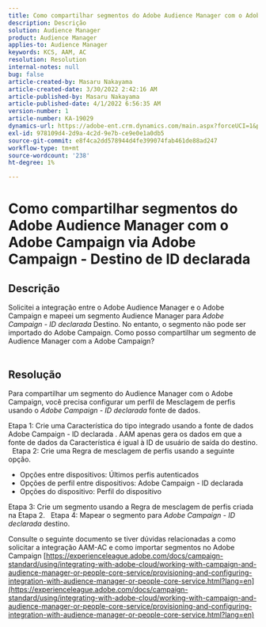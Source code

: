 ```yaml
---
title: Como compartilhar segmentos do Adobe Audience Manager com o Adobe Campaign via Adobe Campaign - Destino de ID declarada
description: Descrição
solution: Audience Manager
product: Audience Manager
applies-to: Audience Manager
keywords: KCS, AAM, AC
resolution: Resolution
internal-notes: null
bug: false
article-created-by: Masaru Nakayama
article-created-date: 3/30/2022 2:42:16 AM
article-published-by: Masaru Nakayama
article-published-date: 4/1/2022 6:56:35 AM
version-number: 1
article-number: KA-19029
dynamics-url: https://adobe-ent.crm.dynamics.com/main.aspx?forceUCI=1&pagetype=entityrecord&etn=knowledgearticle&id=4c9db0fe-d2af-ec11-9840-0022480bd623
exl-id: 978109d4-2d9a-4c2d-9e7b-ce9e0e1a0db5
source-git-commit: e8f4ca2dd578944d4fe399074fab461de88ad247
workflow-type: tm+mt
source-wordcount: '238'
ht-degree: 1%

---
```


# Como compartilhar segmentos do Adobe Audience Manager com o Adobe Campaign via Adobe Campaign - Destino de ID declarada

## Descrição

Solicitei a integração entre o Adobe Audience Manager e o Adobe Campaign e mapeei um segmento Audience Manager para *Adobe Campaign - ID declarada* Destino. No entanto, o segmento não pode ser importado do Adobe Campaign. Como posso compartilhar um segmento de Audience Manager com a Adobe Campaign?
<br> 

## Resolução


Para compartilhar um segmento do Audience Manager com o Adobe Campaign, você precisa configurar um perfil de Mesclagem de perfis usando o *Adobe Campaign - ID declarada* fonte de dados.

Etapa 1: Crie uma Característica do tipo integrado usando a fonte de dados Adobe Campaign - ID declarada .
AAM apenas gera os dados em que a fonte de dados da Característica é igual à ID de usuário de saída do destino.
 
Etapa 2: Crie uma Regra de mesclagem de perfis usando a seguinte opção.

- Opções entre dispositivos: Últimos perfis autenticados
- Opções de perfil entre dispositivos: Adobe Campaign - ID declarada
- Opções do dispositivo: Perfil do dispositivo


Etapa 3: Crie um segmento usando a Regra de mesclagem de perfis criada na Etapa 2.
 
Etapa 4: Mapear o segmento para *Adobe Campaign - ID declarada* destino.

Consulte o seguinte documento se tiver dúvidas relacionadas a como solicitar a integração AAM-AC e como importar segmentos no Adobe Campaign
[https://experienceleague.adobe.com/docs/campaign-standard/using/integrating-with-adobe-cloud/working-with-campaign-and-audience-manager-or-people-core-service/provisioning-and-configuring-integration-with-audience-manager-or-people-core-service.html?lang=en](https://experienceleague.adobe.com/docs/campaign-standard/using/integrating-with-adobe-cloud/working-with-campaign-and-audience-manager-or-people-core-service/provisioning-and-configuring-integration-with-audience-manager-or-people-core-service.html?lang=en)
